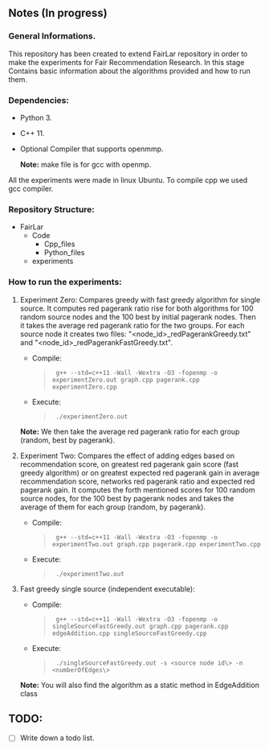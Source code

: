 ## Notes (In progress) 

### General Informations.

This repository has been created to extend FairLar repository in order to make the experiments for Fair Recommendation Research. In this stage Contains basic information about the algorithms provided and how to run them.

### Dependencies:<br/>
- Python 3.
- C++ 11.
- Optional Compiler that supports openmmp.

    **Note:** make file is for gcc with openmp.

All the experiments were made in linux Ubuntu. To compile cpp we used gcc compiler.

### Repository Structure:<br/>
- FairLar
    - Code
        - Cpp_files
        - Python_files
    - experiments

### How to run the experiments:<br/> 

1. Experiment Zero: Compares  greedy with fast greedy algorithm for single source. It computes red pagerank ratio rise for both algorithms for 100 random source nodes and the 100 best by initial pagerank nodes. Then it takes the average red pagerank ratio for the two groups. For each source node it creates two files: "<node_id>_redPagerankGreedy.txt" and "<node_id>_redPagerankFastGreedy.txt".
    
    - Compile:
        >` g++ --std=c++11 -Wall -Wextra -O3 -fopenmp -o experimentZero.out graph.cpp pagerank.cpp experimentZero.cpp`

    - Execute: 
        >` ./experimentZero.out`

    **Note:** We then take the average red pagerank ratio for each group (random, best by pagerank).

1. Experiment Two: Compares the effect of adding edges based on recommendation score, on greatest red pagerank gain score (fast greedy algorithm) or on greatest expected red pagerank gain in average recommendation score, networks red pagerank ratio and expected red pagerank gain. It computes the forth mentioned scores for 100 random source nodes, for the 100 best by pagerank nodes and takes the average of them for each group (random, by pagerank).

    - Compile:
        >` g++ --std=c++11 -Wall -Wextra -O3 -fopenmp -o experimentTwo.out graph.cpp pagerank.cpp experimentTwo.cpp`

    - Execute: 
        >` ./experimentTwo.out`

1. Fast greedy single source (independent executable):
    
    - Compile:
        >` g++ --std=c++11 -Wall -Wextra -O3 -fopenmp -o singleSourceFastGreedy.out graph.cpp pagerank.cpp edgeAddition.cpp singleSourceFastGreedy.cpp`

    - Execute: 
        >` ./singleSourceFastGreedy.out -s <source node id\> -n <numberOfEdges\>`

    **Note:** You will also find the algorithm as a static method in EdgeAddition class

TODO:
-----

- [ ] Write down a todo list.